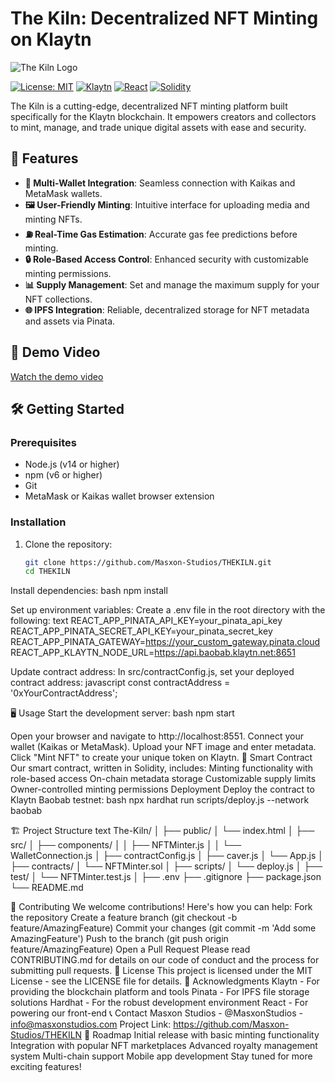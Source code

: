# The Kiln: Decentralized NFT Minting on Klaytn

![The Kiln Logo](path/to/logo.png)

[![License: MIT](https://img.shields.io/badge/License-MIT-yellow.svg)](https://opensource.org/licenses/MIT)
[![Klaytn](https://img.shields.io/badge/Klaytn-Compatible-blue)](https://www.klaytn.com/)
[![React](https://img.shields.io/badge/React-17.0.2-blue)](https://reactjs.org/)
[![Solidity](https://img.shields.io/badge/Solidity-%5E0.8.0-363636)](https://soliditylang.org/)

The Kiln is a cutting-edge, decentralized NFT minting platform built specifically for the Klaytn blockchain. It empowers creators and collectors to mint, manage, and trade unique digital assets with ease and security.

## 🚀 Features

- **🔗 Multi-Wallet Integration**: Seamless connection with Kaikas and MetaMask wallets.
- **🖼️ User-Friendly Minting**: Intuitive interface for uploading media and minting NFTs.
- **⛽ Real-Time Gas Estimation**: Accurate gas fee predictions before minting.
- **🔒 Role-Based Access Control**: Enhanced security with customizable minting permissions.
- **📊 Supply Management**: Set and manage the maximum supply for your NFT collections.
- **🌐 IPFS Integration**: Reliable, decentralized storage for NFT metadata and assets via Pinata.

## 🎥 Demo Video

[Watch the demo video](https://gateway.pinata.cloud/ipfs/QmXkXArYUrqXVeFX4Ydp38a8JxYD5DnYxizv7RrPJPgCQ8)


## 🛠️ Getting Started

### Prerequisites

- Node.js (v14 or higher)
- npm (v6 or higher)
- Git
- MetaMask or Kaikas wallet browser extension

### Installation

1. Clone the repository:
   ```bash
   git clone https://github.com/Masxon-Studios/THEKILN.git
   cd THEKILN

Install dependencies:
bash
npm install

Set up environment variables:
Create a .env file in the root directory with the following:
text
REACT_APP_PINATA_API_KEY=your_pinata_api_key
REACT_APP_PINATA_SECRET_API_KEY=your_pinata_secret_key
REACT_APP_PINATA_GATEWAY=https://your_custom_gateway.pinata.cloud
REACT_APP_KLAYTN_NODE_URL=https://api.baobab.klaytn.net:8651

Update contract address:
In src/contractConfig.js, set your deployed contract address:
javascript
const contractAddress = '0xYourContractAddress';

🖥️ Usage
Start the development server:
bash
npm start

Open your browser and navigate to http://localhost:8551.
Connect your wallet (Kaikas or MetaMask).
Upload your NFT image and enter metadata.
Click "Mint NFT" to create your unique token on Klaytn.
🧠 Smart Contract
Our smart contract, written in Solidity, includes:
Minting functionality with role-based access
On-chain metadata storage
Customizable supply limits
Owner-controlled minting permissions
Deployment
Deploy the contract to Klaytn Baobab testnet:
bash
npx hardhat run scripts/deploy.js --network baobab

🏗️ Project Structure
text
The-Kiln/
│
├── public/
│   └── index.html
│
├── src/
│   ├── components/
│   │   ├── NFTMinter.js
│   │   └── WalletConnection.js
│   ├── contractConfig.js
│   ├── caver.js
│   └── App.js
│
├── contracts/
│   └── NFTMinter.sol
│
├── scripts/
│   └── deploy.js
│
├── test/
│   └── NFTMinter.test.js
│
├── .env
├── .gitignore
├── package.json
└── README.md

🤝 Contributing
We welcome contributions! Here's how you can help:
Fork the repository
Create a feature branch (git checkout -b feature/AmazingFeature)
Commit your changes (git commit -m 'Add some AmazingFeature')
Push to the branch (git push origin feature/AmazingFeature)
Open a Pull Request
Please read CONTRIBUTING.md for details on our code of conduct and the process for submitting pull requests.
📄 License
This project is licensed under the MIT License - see the LICENSE file for details.
🙏 Acknowledgments
Klaytn - For providing the blockchain platform and tools
Pinata - For IPFS file storage solutions
Hardhat - For the robust development environment
React - For powering our front-end
📞 Contact
Masxon Studios - @MasxonStudios - info@masxonstudios.com
Project Link: https://github.com/Masxon-Studios/THEKILN
🚀 Roadmap
 Initial release with basic minting functionality
 Integration with popular NFT marketplaces
 Advanced royalty management system
 Multi-chain support
 Mobile app development
Stay tuned for more exciting features!
